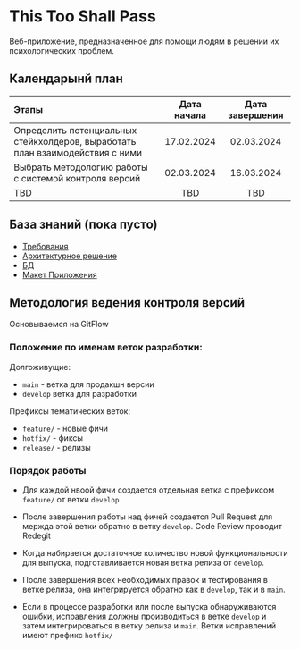 # This Too Shall Pass 

Веб-приложение, предназначенное для помощи людям в решении их психологических проблем.


## Календарынй план

| Этапы                                                                         | Дата начала | Дата завершения |
| :---------------------------------------------------------------------------- | :---------: | :-------------: |
| Определить потенциальных стейкхолдеров, выработать план взаимодействия с ними | 17.02.2024  |   02.03.2024    |
| Выбрать методологию работы с системой контроля версий                         | 02.03.2024  |   16.03.2024    |
| TBD                                                                           |     TBD     |       TBD       |

## База знаний (пока пусто)
- [Требования](#)
- [Архитектурное решение](#)
- [БД](#)
- [Макет Приложения](#)

## Методология ведения контроля версий

Основываемся на GitFlow

### Положение по именам веток разработки:

Долгоживущие:
- `main` - ветка для продакшн версии
- `develop` ветка для разработки

Префиксы тематических веток:
- `feature/` - новые фичи
- `hotfix/` - фиксы
- `release/` - релизы

### Порядок работы
- Для каждой нвоой фичи создается отдельная ветка с префиксом `feature/` от ветки `develop`

- После завершения работы над фичей создается Pull Request для мержда этой ветки обратно в ветку `develop`. Code Review проводит Redegit

- Когда набирается достаточное количество новой функциональности для выпуска, подготавливается новая ветка релиза от `develop`.

- После завершения всех необходимых правок и тестирования в ветке релиза, она интегрируется обратно как в `develop`, так и в `main`.

- Если в процессе разработки или после выпуска обнаруживаются ошибки, исправления должны производиться в ветке `develop` и затем интегрироваться в ветку релиза и `main`. Ветки исправлений имеют префикс `hotfix/`
